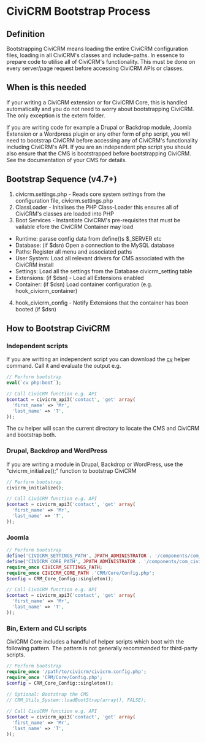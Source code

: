 # CiviCRM Bootstrap Process

## Definition

Bootstrapping CiviCRM means loading the entire CiviCRM configuration files, loading in all CiviCRM's classes and include-paths. In essence to prepare code to utilise all of CiviCRM's functionality. This must be done on every server/page request before accessing CiviCRM APIs or classes.

## When is this needed

If your writing a CiviCRM extension or for CiviCRM Core, this is handled automatically and you do not need to worry about bootstrapping CiviCRM. The only exception is the extern folder. 

If you are writing code for example a Drupal or Backdrop module, Joomla Extension or a Wordpress plugin or any other form of php script, you will need to bootstrap CiviCRM before accessing any of CiviCRM's functionality including CiviCRM's API. If you are an independent php script you should also ensure that the CMS is bootstrapped before bootstrapping CiviCRM. See the documentation of your CMS for details.

## Bootstrap Sequence (v4.7+)

1. civicrm.settings.php - Reads core system settings from the configuration file, civicrm.settings.php
1. ClassLoader - Initalises the PHP Class-Loader this ensures all of CiviCRM's classes are loaded into PHP
1. Boot Services - Instantiate CiviCRM's pre-requisites that must be vailable efore the CiviCRM Container may load
  - Runtime: parase config data from define()s $_SERVER etc
  - Database: (if $dsn) Open a connection to the MySQL database
  - Paths: Register all menu and associated paths
  - User System: Load all relevant drivers for CMS associated with the CiviCRM install
  - Settings: Load all the settings from the Database civicrm_setting table
  - Extensions: (if $dsn) - Load all Extensions enabled
  - Container: (if $dsn) Load container configuration (e.g. hook_civicrm_container)
4. hook_civicrm_config - Notify Extensions that the container has been booted (if $dsn)

## How to Bootstrap CiviCRM

### Independent scripts

If you are writting an independent script you can download the [cv](https://github.com/civicrm/cv) helper command. Call it and evaluate the output e.g.

```php
// Perform bootstrap
eval(`cv php:boot`);

// Call CiviCRM function e.g. API
$contact = civicrm_api3('contact', 'get' array(
  'first_name' => 'Mr',
  'last_name' => 'T',
));
```
The cv helper will scan the current directory to locate the CMS and CiviCRM and bootstrap both. 

### Drupal, Backdrop and WordPress

If you are writing a module in Drupal, Backdrop or WordPress, use the "civicrm_initialize();" function to bootstrap CiviCRM

```php
// Perform bootstrap
civicrm_initialize();

// Call CiviCRM function e.g. API
$contact = civicrm_api3('contact', 'get' array(
  'first_name' => 'Mr',
  'last_name' => 'T',
));
```

### Joomla

```php
// Perform bootstrap
define('CIVICRM_SETTINGS_PATH', JPATH_ADMINISTRATOR . '/components/com_civicrm/civicrm.settings.php');
define('CIVICRM_CORE_PATH', JPATH_ADMINISTRATOR . '/components/com_civicrm/civicrm/');
require_once CIVICRM_SETTINGS_PATH;
require_once CIVICRM_CORE_PATH .'CRM/Core/Config.php';
$config = CRM_Core_Config::singleton();

// Call CiviCRM function e.g. API
$contact = civicrm_api3('contact', 'get' array(
  'first_name' => 'Mr',
  'last_name' => 'T',
));
```

### Bin, Extern and CLI scripts

CiviCRM Core includes a handful of helper scripts which boot with the following pattern. The pattern is not generally recommended for third-party scripts.

```php
// Perform bootstrap
require_once '/path/to/civicrm/civicrm.config.php';
require_once 'CRM/Core/Config.php';
$config = CRM_Core_Config::singleton();
 
// Optional: Bootstrap the CMS
// CRM_Utils_System::loadBootStrap(array(), FALSE);

// Call CiviCRM function e.g. API
$contact = civicrm_api3('contact', 'get' array(
  'first_name' => 'Mr',
  'last_name' => 'T',
));
```
